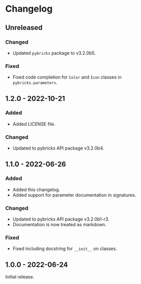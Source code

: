 # Changelog

<!-- refer to https://keepachangelog.com/en/1.0.0/ for guidance -->

## Unreleased

### Changed
- Updated `pybricks` package to v3.2.0b5.

### Fixed
- Fixed code completion for `Color` and `Icon` classes in `pybricks.parameters`.

## 1.2.0 - 2022-10-21

### Added
- Added LICENSE file.

### Changed
- Updated to pybricks API package v3.2.0b4.

## 1.1.0 - 2022-06-26

### Added
- Added this changelog.
- Added support for parameter documentation in signatures.

### Changed
- Updated to pybricks API package v3.2.0b1-r3.
- Documentation is now treated as markdown.

### Fixed
- Fixed including docstring for `__init__` on classes.

## 1.0.0 - 2022-06-24

Initial release.
